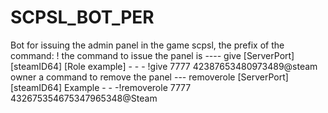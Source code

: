 # SCPSL_BOT_PER
Bot for issuing the admin panel in the game scpsl, the prefix of the command: ! the command to issue the panel is ---- give [ServerPort] [steamID64] [Role example] - - - !give 7777 42387653480973489@steam owner a command to remove the panel --- removerole [ServerPort] [steamID64] Example - - -!removerole 7777 432675354675347965348@Steam
